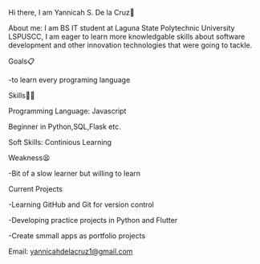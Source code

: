  Hi there, I am Yannicah S. De  la Cruz👋

About me: I  am BS IT student at  Laguna State Polytechnic University LSPUSCC, I am eager  to learn  more  knowledgable skills about software  development and other innovation technologies that were going to tackle.

Goals📋

-to learn every  programing language

Skills🤹‍♀️

Programming  Language: Javascript

Beginner in Python,SQL,Flask etc.

Soft Skills: Continious Learning

Weakness😫

-Bit of a slow learner but willing to learn

Current Projects

-Learning GitHub and  Git for  version  control

-Developing practice  projects in  Python and Flutter

-Create smmall  apps as portfolio projects


Email: yannicahdelacruz1@gmail.com
